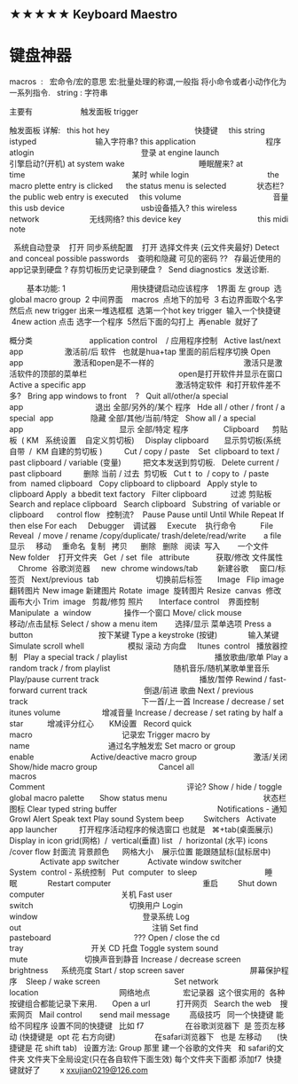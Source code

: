 ## ★★★★★ Keyboard Maestro
# 键盘神器  
macros  :   宏命令/宏的意思
宏:批量处理的称谓,一般指 将小命令或者小动作化为一系列指令.
 
string : 字符串

主要有
                     触发面板 trigger

触发面板 详解:
 
this hot hey                                       快捷键     
this string istyped                           输入字符串?
this application                                程序
atlogin                                                 登录
at engine launch                              引擎启动?(开机)
at system wake                                  睡眠醒来?
at time                                                 某时
while login                                    
the macro plette entry is clicked      
the status menu is selected              状态栏?
the public web entry is executed     
this volume                                          音量
this usb device                                   usb设备插入?
this wireless network                       无线网络?
this device key                                   
this midi note                            

 
系统自动登录    打开
同步系统配置    打开 选择文件夹 (云文件夹最好)
Detect and conceal possible passwords    查明和隐藏 可见的密码 ?? 
 
存最近使用的app记录到硬盘 ?
存剪切板历史记录到硬盘 ?
 
Send diagnostics  发送诊断.

 
 
 
 
基本功能: 1
                             用快捷键启动应该程序
 
 1界面 左 group  选global macro group
 2 中间界面    macros  点地下的加号
 3 右边界面取个名字   然后点 new trigger 出来一堆选框框  选第一个hot key trigger  输入一个快捷键
 4new action 点击 选字一个程序
 5然后下面的勾打上  再enable  就好了



概分类
 
                       application control    / 应用程序控制
 
Active last/next app                   激活前/后 软件   也就是hua+tap 里面的前后程序切换
Open app                       激活和open是不一样的
                                        激活只是激活软件的顶部的菜单栏
                                         open是打开软件并显示在窗口
 
Active a specific app                                         激活特定软件  和打开软件差不多?
 
Bring app windows to front    ?
 
Quit all/other/a special app                                 退出 全部/另外的/某个 程序
 
Hde all / other / front / a special  app                 隐藏 全部/其他/当前/特定
 
Show all / a special app                                            显示 全部/特定 程序
   
 
          Clipboard      剪贴板  ( KM   系统设置    自定义剪切板)
 
 
Display clipboard       显示剪切板(系统自带  /  KM 自建的剪切板 )      
 
 
Cut / copy / paste  
 
Set  clipboard to text / past clipboard / variable (变量)          把文本发送到剪切板.
 
Delete current / past clipboard          删除 当前 / 过去  剪切板 
 
Cut t  to  / copy to  / paste from  named clipboard
 
Copy clipboard to clipboard 
 
Apply style to clipboard
Apply  a bbedit text factory
 
Filter clipboard           过滤 剪贴板
 
Search and replace clipboard
 
Search clipboard
 
Substring  of variable or clipboard
 
 
 control flow   控制流?  
 
Pause
Pause until
Until
While
Repeat
If  then else
For each
 
 
Debugger    调试器
 
 
Execute    执行命令
 
 
 
 
 
File  
 
Reveal  / move / rename /copy/duplicate/ trash/delete/read/write        a file
   显示     移动     重命名  复制   拷贝      删除   删除   阅读  写入        一个文件
 
New folder    打开文件夹
 
Get  / set  file   attribute            获取/修改 文件属性
 
 
 
Chrome  谷歌浏览器
 
  new  chrome windows/tab         新建谷歌     窗口/标签页
  Next/previous  tab                          切换前后标签
 
 
 
Image
 
Flip image   翻转图片
New image 新建图片
Rotate  image  旋转图片
Resize  canvas  修改画布大小
Trim  image   剪裁/修剪 照片
 
 
 
Interface control    界面控制
 
Manipulate  a  window               操作一个窗口
Move/ click mouse                      移动/点击鼠标
Select / show a menu item        选择/显示 菜单选项
Press a  button                              按下某键
Type a keystroke (按键)              输入某键
Simulate scroll whell                    模拟 滚动 方向盘
 
 
Itunes  control   播放器控制
 
Play a special track / playlist                                        播放歌曲/歌单
Play a random track / from playlist                             随机音乐/随机某歌单里音乐
Play/pause current track                                              播放/暂停
Rewind / fast-forward current track                          倒退/前进 歌曲
Next / previous track                                                    下一首/上一首
Increase / decrease / set  itunes volume                   增减音量
Increase / decrease / set rating by half a star           增减评分红心
 
 
 
KM设置
 
Record quick macro                                         记录宏
Trigger macro by name                                    通过名字触发宏
Set macro or group enable                          
Active/deactive macro group                          激活/关闭
Show/hide macro group                            
Cancel all macros                                                 
Comment                                                                 评论?
Show / hide / toggle global macro palette       
Show status menu                                            状态栏图标
Clear typed string buffer                                    
 
 
 
 
 
Notifications - 通知
Growl
Alert
Speak text
Play sound
System beep
 
 
 
 
Switchers
 
Activate app launcher          打开程序活动程序的候选窗口 也就是   ⌘+tab(桌面展示)
Display in icon grid(网格)  /  vertical(垂直) list   /  horizontal (水平) icons /cover flow 封面流
背景颜色      网格大小    展示位置 能跟随鼠标(鼠标居中)
 
 
 
 
 
 
 
 
 
 
 
Activate app switcher             
Activate window switcher
 
 
 
 
System  control - 系统控制
 
Put  computer  to sleep                               睡眠              
Restart computer                                          重启         
Shut down computer                                   关机
Fast user switch                                            切换用户 
Login window                                                登录系统
Log out                                                            注销
Set find pasteboard                                      ???
Open / close the cd tray                               开关 CD 托盘
Toggle system sound mute                          切换声音到静音
Increase / decrease screen brightness      系统亮度
Start / stop screen saver                              屏幕保护程序    
Sleep / wake screen                                  
Set network location                                     网络地点
 
 
 
 
 
 
 
宏记录器  这个很实用的  各种按键组合都能记录下来用.
 
 
 
Open a url            打开网页
 
Search the web    搜索网页
 
Mail control        send mail message 
 
 
 
 
高级技巧 
 
同一个快捷键 能给不同程序 设置不同的快捷键
 
比如 f7  
                 在谷歌浏览器下  是 签页左移动 (快捷键是  opt 花 右方向键)
                 在safari浏览器下   也是 左移动       (快捷键是 花 shift tab)
 
设置方法:
Group 那里 建一个谷歌的文件夹   和 safari的文件夹
文件夹下全局设定(只在各自软件下面生效)
每个文件夹下面都 添加f7  快捷键就好了
 
 
 
 
x xxujian0219@126.com



















